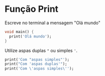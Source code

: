 # Função Print 

Escreve no terminal a mensagem "Olá mundo"

```dart
void main() {
  print('Olá mundo');
}
```

Utilize aspas duplas `"` ou simples `'`.

```dart
print('Com "aspas simples"');
print("Com 'aspas duplas'");
print('Com \'aspas simples\'');
```
